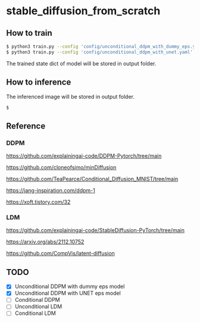 # stable_diffusion_from_scratch


## How to train
```bash
$ python3 train.py --config 'config/unconditional_ddpm_with_dummy_eps.yaml'
$ python3 train.py --config 'config/unconditional_ddpm_with_unet.yaml'
```
The trained state dict of model will be stored in output folder.

## How to inference
The inferenced image will be stored in output folder.
```bash
$ 
```


## Reference

### DDPM
https://github.com/explainingai-code/DDPM-Pytorch/tree/main

https://github.com/cloneofsimo/minDiffusion

https://github.com/TeaPearce/Conditional_Diffusion_MNIST/tree/main

https://jang-inspiration.com/ddpm-1

https://xoft.tistory.com/32

### LDM
https://github.com/explainingai-code/StableDiffusion-PyTorch/tree/main

https://arxiv.org/abs/2112.10752

https://github.com/CompVis/latent-diffusion

## TODO

- [x] Unconditional DDPM with dummy eps model
- [x] Unconditional DDPM with UNET eps model
- [ ] Conditional DDPM
- [ ] Unconditional LDM
- [ ] Conditional LDM
